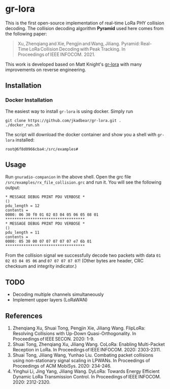 # gr-lora
This is the first open-source implementation of real-time LoRa PHY collision decoding.
The collision decoding algorithm **Pyramid** used here comes from the following paper:

> Xu, Zhenqiang and Xie, Pengjin and Wang, Jiliang. Pyramid: Real-Time LoRa Collision Decoding with Peak Tracking. In Proceedings of IEEE INFOCOM. 2021.

This work is developed based on Matt Knight's [gr-lora](https://github.com/jkadbear/gr-lora) with many improvements on reverse engineering.

## Installation
### Docker Installation
The easiest way to install `gr-lora` is using docker. Simply run
```
git clone https://github.com/jkadbear/gr-lora.git .
./docker_run.sh
```

The script will download the docker container and show you a shell with `gr-lora` installed:
```
root@6f8d0966cba4:/src/examples#
```

## Usage
Run `gnuradio-companion` in the above shell.
Open the grc file `/src/examples/rx_file_collision.grc` and run it.
You will see the following output:
```
* MESSAGE DEBUG PRINT PDU VERBOSE *
()
pdu_length = 12
contents = 
0000: 06 30 f0 01 02 03 04 05 06 05 08 01 
***********************************
* MESSAGE DEBUG PRINT PDU VERBOSE *
()
pdu_length = 11
contents = 
0000: 05 30 00 07 07 07 07 07 e7 6b 01 
***********************************
```
From the collision signal we successfully decode two packets with data `01 02 03 04 05 06` and `07 07 07 07 07`!
(Other bytes are header, CRC checksum and integrity indicator.)

## TODO
- Decoding multiple channels simultaneously
- Implement upper layers (LoRaWAN)

## References
1. Zhenqiang Xu, Shuai Tong, Pengjin Xie, Jiliang Wang. FlipLoRa: Resolving Collisions with Up-Down Quasi-Orthogonality. In Proceedings of IEEE SECON. 2020: 1-9.
2. Shuai Tong, Zhenqiang Xu, Jiliang Wang. CoLoRa: Enabling Multi-Packet Reception in LoRa. In Proceedings of IEEE INFOCOM. 2020: 2303-2311.
3. Shuai Tong, Jiliang Wang, Yunhao Liu. Combating packet collisions using non-stationary signal scaling in LPWANs. In Proceedings of Proceedings of ACM MobiSys. 2020: 234-246.
4. Yinghui Li, Jing Yang, Jiliang Wang. DyLoRa: Towards Energy Efficient Dynamic LoRa Transmission Control. In Proceedings of IEEE INFOCOM. 2020: 2312-2320.
